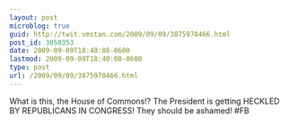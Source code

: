 ```yaml
---
layout: post
microblog: true
guid: http://twit.vmstan.com/2009/09/09/3875970466.html
post_id: 3050353
date: 2009-09-09T18:40:08-0600
lastmod: 2009-09-09T18:40:08-0600
type: post
url: /2009/09/09/3875970466.html
---
```

What is this, the House of Commons!? The President is getting HECKLED BY REPUBLICANS IN CONGRESS! They should be ashamed! #FB
